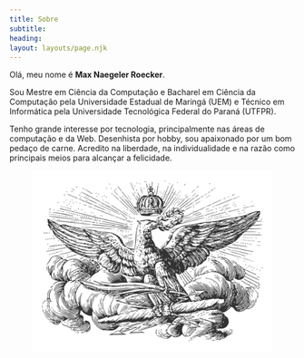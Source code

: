 ```yaml
---
title: Sobre
subtitle:
heading:
layout: layouts/page.njk
---
```


Olá, meu nome é **Max Naegeler Roecker**.

Sou Mestre em Ciência da Computação e Bacharel em Ciência da Computação pela
Universidade Estadual de Maringá (UEM) e Técnico em Informática pela
Universidade Tecnológica Federal do Paraná (UTFPR).

Tenho grande interesse por tecnologia, principalmente nas áreas de computação e
da Web. Desenhista por hobby, sou apaixonado por um bom pedaço de carne.
Acredito na liberdade, na individualidade e na razão como principais meios para
alcançar a felicidade.

<figure>
  <img
    src="/images/symbol-1.svg"
    alt="Águia Coroada"
    title="Si vis pacem, para bellum"
    decoding="async"
    loading="lazy"
  />
</figure>
